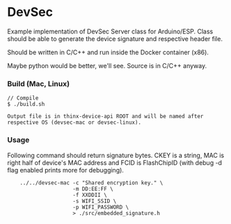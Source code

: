 # DevSec

Example implementation of DevSec Server class for Arduino/ESP. Class should be able to generate the device signature and respective header file.

Should be written in C/C++ and run inside the Docker container (x86).

Maybe python would be better, we'll see. Source is in C/C++ anyway.

### Build (Mac, Linux)

	// Compile
	$ ./build.sh

	Output file is in thinx-device-api ROOT and will be named after respective OS (devsec-mac or devsec-linux).

### Usage

Following command should return signature bytes. CKEY is a string, MAC is right half of device's MAC address and FCID is FlashChipID (with debug -d flag enabled prints more for debugging).

		../../devsec-mac -c "Shared encryption key." \
						 -m DD:EE:FF \
						 -f XXDDII \
						 -s WIFI_SSID \
						 -p WIFI_PASSWORD \
						 > ./src/embedded_signature.h
